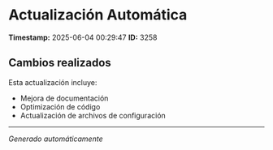 # Actualización Automática

**Timestamp:** 2025-06-04 00:29:47
**ID:** 3258

## Cambios realizados

Esta actualización incluye:
- Mejora de documentación
- Optimización de código
- Actualización de archivos de configuración

---
*Generado automáticamente*
